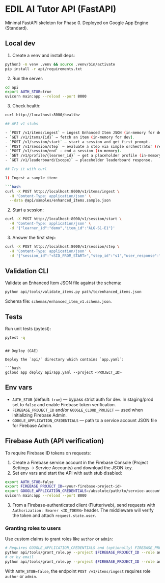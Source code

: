 # EDIL AI Tutor API (FastAPI)

Minimal FastAPI skeleton for Phase 0. Deployed on Google App Engine (Standard).

## Local dev

1. Create a venv and install deps:

```bash
python3 -m venv .venv && source .venv/bin/activate
pip install -r api/requirements.txt
```

2. Run the server:

```bash
cd api
export AUTH_STUB=true
uvicorn main:app --reload --port 8000
```

3. Check health:

```bash
curl http://localhost:8000/healthz

## API v1 stubs

- `POST /v1/items/ingest` — ingest Enhanced Item JSON (in-memory for dev).
- `GET /v1/items/{id}` — fetch an item (in-memory for dev).
- `POST /v1/session/start` — start a session and get first prompt.
- `POST /v1/session/step` — evaluate a step via simple orchestrator (regex/CAS fallback to hint).
- `POST /v1/session/end` — end a session (in-memory).
- `GET /v1/profile/{learner_id}` — get a placeholder profile (in-memory).
- `GET /v1/leaderboard/{scope}` — placeholder leaderboard response.

## Try it with curl

1) Ingest a sample item:

```bash
curl -X POST http://localhost:8000/v1/items/ingest \
  -H 'Content-Type: application/json' \
  --data @api/samples/enhanced_items.sample.json
```

2) Start a session:

```bash
curl -X POST http://localhost:8000/v1/session/start \
  -H 'Content-Type: application/json' \
  -d '{"learner_id":"demo","item_id":"ALG-S1-E1"}'
```

3) Answer the first step:

```bash
curl -X POST http://localhost:8000/v1/session/step \
  -H 'Content-Type: application/json' \
  -d '{"session_id":"<SID_FROM_START>","step_id":"s1","user_response":"b+4"}'
```

## Validation CLI

Validate an Enhanced Item JSON file against the schema:

```bash
python api/tools/validate_items.py path/to/enhanced_items.json
```

Schema file: `schemas/enhanced_item_v1.schema.json`.

## Tests

Run unit tests (pytest):

```bash
pytest -q
```
```

## Deploy (GAE)

Deploy the `api/` directory which contains `app.yaml`:

```bash
gcloud app deploy api/app.yaml --project <PROJECT_ID>
```

## Env vars

- `AUTH_STUB` (default: `true`) — bypass strict auth for dev. In staging/prod set to `false` and enable Firebase token verification.
- `FIREBASE_PROJECT_ID` and/or `GOOGLE_CLOUD_PROJECT` — used when initializing Firebase Admin.
- `GOOGLE_APPLICATION_CREDENTIALS` — path to a service account JSON file for Firebase Admin.

## Firebase Auth (API verification)

To require Firebase ID tokens on requests:

1. Create a Firebase service account in the Firebase Console (Project Settings → Service Accounts) and download the JSON key.
2. Set env vars and start the API with auth stub disabled:

```bash
export AUTH_STUB=false
export FIREBASE_PROJECT_ID=<your-firebase-project-id>
export GOOGLE_APPLICATION_CREDENTIALS=/absolute/path/to/service-account.json
uvicorn main:app --reload --port 8000
```

3. From a Firebase-authenticated client (Flutter/web), send requests with `Authorization: Bearer <ID_TOKEN>` header. The middleware will verify the token and attach `request.state.user`.

### Granting roles to users

Use custom claims to grant roles like `author` or `admin`:

```bash
# Requires GOOGLE_APPLICATION_CREDENTIALS and (optionally) FIREBASE_PROJECT_ID
python api/tools/grant_role.py --project $FIREBASE_PROJECT_ID --role author --uid <USER_UID>
# or by email
python api/tools/grant_role.py --project $FIREBASE_PROJECT_ID --role author --email someone@example.com
```

With `AUTH_STUB=false`, the endpoint `POST /v1/items/ingest` requires role `author` or `admin`.
